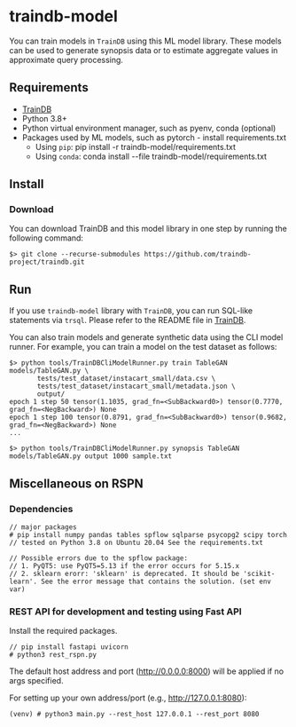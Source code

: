 # traindb-model
You can train models in ```TrainDB``` using this ML model library.
These models can be used to generate synopsis data or to estimate aggregate values in approximate query processing.

## Requirements

* [TrainDB](https://github.com/traindb-project/traindb)
* Python 3.8+
* Python virtual environment manager, such as pyenv, conda (optional)
* Packages used by ML models, such as pytorch - install requirements.txt
  * Using ```pip```: pip install -r traindb-model/requirements.txt
  * Using ```conda```: conda install --file traindb-model/requirements.txt

## Install

### Download

You can download TrainDB and this model library in one step by running the following command:
```
$> git clone --recurse-submodules https://github.com/traindb-project/traindb.git
```

## Run

If you use ```traindb-model``` library with ```TrainDB```, you can run SQL-like statements via ```trsql```.
Please refer to the README file in [TrainDB](https://github.com/traindb-project/traindb).

You can also train models and generate synthetic data using the CLI model runner.
For example, you can train a model on the test dataset as follows:
```
$> python tools/TrainDBCliModelRunner.py train TableGAN models/TableGAN.py \
       tests/test_dataset/instacart_small/data.csv \
       tests/test_dataset/instacart_small/metadata.json \
       output/
epoch 1 step 50 tensor(1.1035, grad_fn=<SubBackward0>) tensor(0.7770, grad_fn=<NegBackward>) None
epoch 1 step 100 tensor(0.8791, grad_fn=<SubBackward0>) tensor(0.9682, grad_fn=<NegBackward>) None
...

$> python tools/TrainDBCliModelRunner.py synopsis TableGAN models/TableGAN.py output 1000 sample.txt
```
## Miscellaneous on RSPN
### Dependencies
```
// major packages
# pip install numpy pandas tables spflow sqlparse psycopg2 scipy torch
// tested on Python 3.8 on Ubuntu 20.04 See the requirements.txt

// Possible errors due to the spflow package:
// 1. PyQT5: use PyQT5=5.13 if the error occurs for 5.15.x
// 2. sklearn erorr: 'sklearn' is deprecated. It should be 'scikit-learn'. See the error message that contains the solution. (set env var)
```
### REST API for development and testing using Fast API
Install the required packages.
```
// pip install fastapi uvicorn
# python3 rest_rspn.py
```
The default host address and port (http://0.0.0.0:8000) will be applied if no args specified.

For setting up your own address/port (e.g., http://127.0.0.1:8080):
```
(venv) # python3 main.py --rest_host 127.0.0.1 --rest_port 8080
```
